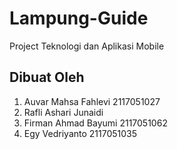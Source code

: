 # Lampung-Guide
Project Teknologi dan Aplikasi Mobile

## Dibuat Oleh
1. Auvar Mahsa Fahlevi  2117051027
2. Rafli Ashari Junaidi
3. Firman Ahmad Bayumi 2117051062
4. Egy Vedriyanto 2117051035
